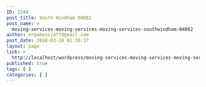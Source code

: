 ```yaml
---
ID: 1548
post_title: South Windham 04082
post_name: >
  moving-services-moving-services-moving-services-southwindham-04082
author: mrgabonijeff@gmail.com
post_date: 2018-03-28 01:36:37
layout: page
link: >
  http://localhost/wordpress/moving-services-moving-services-moving-services-southwindham-04082/
published: true
tags: [ ]
categories: [ ]
---
```

